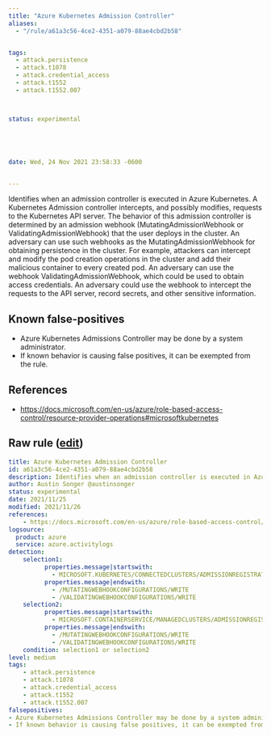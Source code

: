 ```yaml
---
title: "Azure Kubernetes Admission Controller"
aliases:
  - "/rule/a61a3c56-4ce2-4351-a079-88ae4cbd2b58"


tags:
  - attack.persistence
  - attack.t1078
  - attack.credential_access
  - attack.t1552
  - attack.t1552.007



status: experimental





date: Wed, 24 Nov 2021 23:58:33 -0600


---
```


Identifies when an admission controller is executed in Azure Kubernetes. A Kubernetes Admission controller intercepts, and possibly modifies, requests to the Kubernetes API server. The behavior of this admission controller is determined by an admission webhook (MutatingAdmissionWebhook or ValidatingAdmissionWebhook) that the user deploys in the cluster. An adversary can use such webhooks as the MutatingAdmissionWebhook for obtaining persistence in the cluster. For example, attackers can intercept and modify the pod creation operations in the cluster and add their malicious container to every created pod. An adversary can use the webhook ValidatingAdmissionWebhook, which could be used to obtain access credentials. An adversary could use the webhook to intercept the requests to the API server, record secrets, and other sensitive information.

<!--more-->


## Known false-positives

* Azure Kubernetes Admissions Controller may be done by a system administrator.
* If known behavior is causing false positives, it can be exempted from the rule.



## References

* https://docs.microsoft.com/en-us/azure/role-based-access-control/resource-provider-operations#microsoftkubernetes


## Raw rule ([edit](https://github.com/SigmaHQ/sigma/edit/master/rules/cloud/azure/azure_kubernetes_admission_controller.yml))
```yaml
title: Azure Kubernetes Admission Controller
id: a61a3c56-4ce2-4351-a079-88ae4cbd2b58
description: Identifies when an admission controller is executed in Azure Kubernetes. A Kubernetes Admission controller intercepts, and possibly modifies, requests to the Kubernetes API server. The behavior of this admission controller is determined by an admission webhook (MutatingAdmissionWebhook or ValidatingAdmissionWebhook) that the user deploys in the cluster. An adversary can use such webhooks as the MutatingAdmissionWebhook for obtaining persistence in the cluster. For example, attackers can intercept and modify the pod creation operations in the cluster and add their malicious container to every created pod. An adversary can use the webhook ValidatingAdmissionWebhook, which could be used to obtain access credentials. An adversary could use the webhook to intercept the requests to the API server, record secrets, and other sensitive information.
author: Austin Songer @austinsonger
status: experimental
date: 2021/11/25
modified: 2021/11/26
references:
    - https://docs.microsoft.com/en-us/azure/role-based-access-control/resource-provider-operations#microsoftkubernetes
logsource:
  product: azure
  service: azure.activitylogs
detection:
    selection1:
          properties.message|startswith:
            - MICROSOFT.KUBERNETES/CONNECTEDCLUSTERS/ADMISSIONREGISTRATION.K8S.IO
          properties.message|endswith:
            - /MUTATINGWEBHOOKCONFIGURATIONS/WRITE
            - /VALIDATINGWEBHOOKCONFIGURATIONS/WRITE
    selection2:
          properties.message|startswith:
            - MICROSOFT.CONTAINERSERVICE/MANAGEDCLUSTERS/ADMISSIONREGISTRATION.K8S.IO
          properties.message|endswith:
            - /MUTATINGWEBHOOKCONFIGURATIONS/WRITE
            - /VALIDATINGWEBHOOKCONFIGURATIONS/WRITE
    condition: selection1 or selection2
level: medium
tags:
    - attack.persistence
    - attack.t1078
    - attack.credential_access
    - attack.t1552
    - attack.t1552.007
falsepositives:
- Azure Kubernetes Admissions Controller may be done by a system administrator. 
- If known behavior is causing false positives, it can be exempted from the rule.

```
